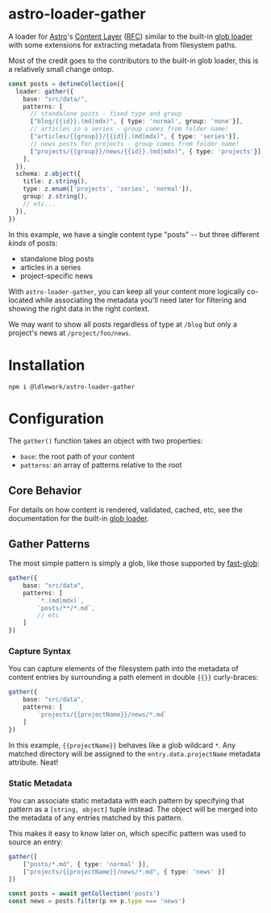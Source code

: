 # astro-loader-gather

A loader for [Astro](https://astro.build/)'s [Content Layer](https://astro.build/blog/astro-4140/#experimental-content-layer-api) ([RFC](https://github.com/withastro/roadmap/blob/content-layer/proposals/0047-content-layer.md#loaders)) similar to the built-in [glob loader](https://github.com/withastro/roadmap/blob/content-layer/proposals/0047-content-layer.md#built-in-loaders) with some extensions for extracting metadata from filesystem paths.

Most of the credit goes to the contributors to the built-in glob loader, this is a relatively small change ontop.


```ts
const posts = defineCollection({
  loader: gather({
    base: "src/data/",
    patterns: [
      // standalone posts - fixed type and group
      ["blog/{{id}}.(md|mdx)", { type: 'normal', group: 'none'}],
      // articles in a series - group comes from folder name!
      ["articles/{{group}}/{{id}}.(md|mdx)", { type: 'series'}],
      // news posts for projects - group comes from folder name!
      ["projects/{{group}}/news/{{id}}.(md|mdx)", { type: 'projects'}],
    ],
  }),
  schema: z.object({
    title: z.string(),
    type: z.enum(['projects', 'series', 'normal']),
    group: z.string(),
    // etc...
  }),
})
```

In this example, we have a single content type "posts" -- but three different *kinds* of posts:
- standalone blog posts
- articles in a series
- project-specific news

With `astro-loader-gather`, you can keep all your content more logically co-located while associating the metadata you'll need later for filtering and showing the right data in the right context.

We may want to show all posts regardless of type at `/blog` but only a project's news at `/project/foo/news`.

# Installation

    npm i @ldlework/astro-loader-gather

# Configuration

The `gather()` function takes an object with two properties:
- `base`: the root path of your content
- `patterns`: an array of patterns relative to the root


## Core Behavior

For details on how content is rendered, validated, cached, etc, see the documentation for the built-in [glob loader](https://github.com/withastro/roadmap/blob/content-layer/proposals/0047-content-layer.md#built-in-loaders).


## Gather Patterns

The most simple pattern is simply a glob, like those supported by [fast-glob](https://www.npmjs.com/package/fast-glob):

```ts
gather({
    base: "src/data",
    patterns: [
        `*.(md|mdx)`,
        `posts/**/*.md`,
        // etc
    ]
})
```

### Capture Syntax

You can capture elements of the filesystem path into the metadata of content entries by surrounding a path element in double `{{}}` curly-braces:

```ts
gather({
    base: "src/data",
    patterns: [
        `projects/{{projectName}}/news/*.md`
    ]
})
```

In this example, `{{projectName}}` behaves like a glob wildcard `*`. Any matched directory will be assigned to the `entry.data.projectName` metadata attribute. Neat!

### Static Metadata

You can associate static metadata with each pattern by specifying that pattern as a `[string, object]` tuple instead. The object will be merged into the metadata of any entries matched by this pattern.

This makes it easy to know later on, which specific pattern was used to source an entry:

```ts
gather([
    ["posts/*.md", { type: 'normal' }],
    ["projects/{{projectName}}/news/*.md", { type: 'news' }]
])

const posts = await getCollection('posts')
const news = posts.filter(p => p.type === 'news')
```